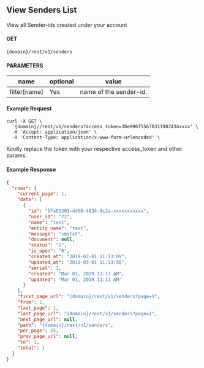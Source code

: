 ## View Senders List

View all Sender-ids created under your account

#### GET

```
{domain}/rest/v1/senders
```

#### PARAMETERS

| name         | optional | value                  |
| ------------ | -------- | ---------------------- |
| filter[name] | Yes      | name of the sender-id. |

#### Example Request

```
curl -X GET \
  '{domain}//rest/v1/senders?access_token=38e896f55670311982434xxxx' \
  -H 'Accept: application/json' \
  -H 'Content-Type: application/x-www-form-urlencoded' \
```

Kindly replace the token with your respective access_token and other params.

#### Example Response

```json
{
  "rows": {
    "current_page": 1,
    "data": [
      {
        "id": "b7a85301-dd60-4834-9c2a-xxxxxxxxxxx",
        "user_id": "72",
        "name": "test",
        "entity_name": "test",
        "message": "smstxt",
        "document": null,
        "status": "1",
        "is_open": "0",
        "created_at": "2019-03-01 11:13:09",
        "updated_at": "2019-03-01 11:13:56",
        "serial": 1,
        "created": "Mar 01, 2019 11:13 AM",
        "updated": "Mar 01, 2019 11:13 AM"
      }
    ],
    "first_page_url": "{domain}/rest/v1/senders?page=1",
    "from": 1,
    "last_page": 1,
    "last_page_url": "{domain}/rest/v1/senders?page=1",
    "next_page_url": null,
    "path": "{domain}/rest/v1/senders",
    "per_page": 25,
    "prev_page_url": null,
    "to": 1,
    "total": 1
  }
}
```
